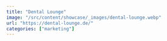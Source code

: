 ```yaml
---
title: "Dental Lounge"
image: "/src/content/showcase/_images/dental-lounge.webp"
url: "https://dental-lounge.de/"
categories: ["marketing"]
---
```

